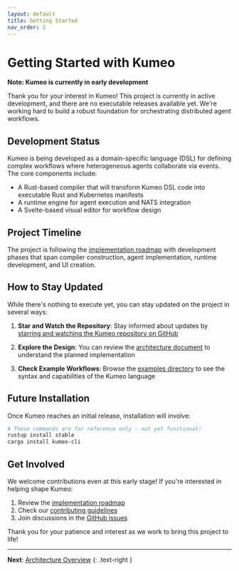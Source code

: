 ```yaml
---
layout: default
title: Getting Started
nav_order: 2
---
```


# Getting Started with Kumeo

**Note: Kumeo is currently in early development**

Thank you for your interest in Kumeo! This project is currently in active development, and there are no executable releases available yet. We're working hard to build a robust foundation for orchestrating distributed agent workflows.

## Development Status

Kumeo is being developed as a domain-specific language (DSL) for defining complex workflows where heterogeneous agents collaborate via events. The core components include:

- A Rust-based compiler that will transform Kumeo DSL code into executable Rust and Kubernetes manifests
- A runtime engine for agent execution and NATS integration
- A Svelte-based visual editor for workflow design

## Project Timeline

The project is following the [implementation roadmap](../design/implementation_roadmap.md) with development phases that span compiler construction, agent implementation, runtime development, and UI creation.

## How to Stay Updated

While there's nothing to execute yet, you can stay updated on the project in several ways:

1. **Star and Watch the Repository**: Stay informed about updates by [starring and watching the Kumeo repository on GitHub](https://github.com/raestrada/kumeo)

2. **Explore the Design**: You can review the [architecture document](../design/architecture.md) to understand the planned implementation

3. **Check Example Workflows**: Browse the [examples directory](https://github.com/raestrada/kumeo/tree/main/examples) to see the syntax and capabilities of the Kumeo language

## Future Installation

Once Kumeo reaches an initial release, installation will involve:

```bash
# These commands are for reference only - not yet functional!
rustup install stable
cargo install kumeo-cli
```

## Get Involved

We welcome contributions even at this early stage! If you're interested in helping shape Kumeo:

1. Review the [implementation roadmap](../design/implementation_roadmap.md)
2. Check our [contributing guidelines](https://github.com/raestrada/kumeo/blob/main/CONTRIBUTING.md)
3. Join discussions in the [GitHub issues](https://github.com/raestrada/kumeo/issues)

Thank you for your patience and interest as we work to bring this project to life!

---

**Next**: [Architecture Overview](architecture.md)
{: .text-right }
